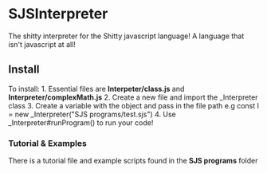 # SJSInterpreter
The shitty interpreter for the Shitty javascript language! A language that isn't javascript at all!

## __Install__
To install:
    1. Essential files are __Interpeter/class.js__ and __Interpreter/complexMath.js__
    2. Create a new file and import the _Interpreter class
    3. Create a variable with the object and pass in the file path
        e.g const I = new _Interpreter("SJS programs/test.sjs")
    4. Use _Interpreter#runProgram() to run your code!

### __Tutorial & Examples__
There is a tutorial file and example scripts found in the __SJS programs__ folder
